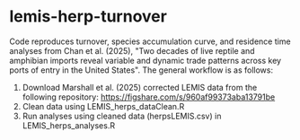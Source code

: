# lemis-herp-turnover
Code reproduces turnover, species accumulation curve, and residence time analyses from Chan et al. (2025), "Two decades of live reptile and amphibian imports reveal variable and dynamic trade patterns across key ports of entry in the United States". The general workflow is as follows:

1. Download Marshall et al. (2025) corrected LEMIS data from the following repository: https://figshare.com/s/960af99373aba13791be
2. Clean data using LEMIS_herps_dataClean.R
3. Run analyses using cleaned data (herpsLEMIS.csv) in LEMIS_herps_analyses.R


